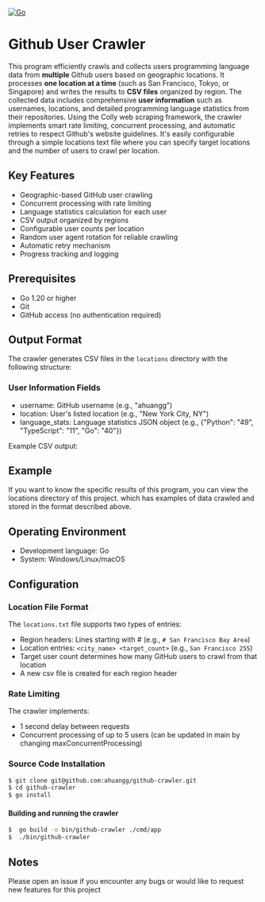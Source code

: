 [![Go](https://img.shields.io/badge/Go-00ADD8?style=for-the-badge&logo=go&logoColor=white)](https://go.dev/)

# Github User Crawler

This program efficiently crawls and collects users programming language data from **multiple** Github users based on geographic locations. It processes **one location at a time** (such as San Francisco, Tokyo, or Singapore) and writes the results to **CSV files** organized by region. The collected data includes comprehensive **user information** such as usernames, locations, and detailed programming language statistics from their repositories. Using the Colly web scraping framework, the crawler implements smart rate limiting, concurrent processing, and automatic retries to respect Github's website guidelines. It's easily configurable through a simple locations text file where you can specify target locations and the number of users to crawl per location.

## Key Features

-   Geographic-based GitHub user crawling
-   Concurrent processing with rate limiting
-   Language statistics calculation for each user
-   CSV output organized by regions
-   Configurable user counts per location
-   Random user agent rotation for reliable crawling
-   Automatic retry mechanism
-   Progress tracking and logging

## Prerequisites

-   Go 1.20 or higher
-   Git
-   GitHub access (no authentication required)

## Output Format

The crawler generates CSV files in the `locations` directory with the following structure:

### User Information Fields

-   username: GitHub username (e.g., "ahuangg")
-   location: User's listed location (e.g., "New York City, NY")
-   language_stats: Language statistics JSON object (e.g., {"Python": "49", "TypeScript": "11", "Go": "40"})

Example CSV output:

## Example

If you want to know the specific results of this program, you can view the locations directory of this project. which has examples of data crawled and stored in the format described above.

## Operating Environment

-   Development language: Go
-   System: Windows/Linux/macOS

## Configuration

### Location File Format

The `locations.txt` file supports two types of entries:

-   Region headers: Lines starting with # (e.g., `# San Francisco Bay Area`)
-   Location entries: `<city_name> <target_count>` (e.g., `San Francisco 255`)
-   Target user count determines how many GitHub users to crawl from that location
-   A new csv file is created for each region header

### Rate Limiting

The crawler implements:

-   1 second delay between requests
-   Concurrent processing of up to 5 users (can be updated in main by changing maxConcurrentProcessing)

### Source Code Installation

```bash
$ git clone git@github.com:ahuangg/github-crawler.git
$ cd github-crawler
$ go install
```

#### Building and running the crawler

```bash
$  go build -o bin/github-crawler ./cmd/app
$  ./bin/github-crawler
```

## Notes

Please open an issue if you encounter any bugs or would like to request new features for this project

